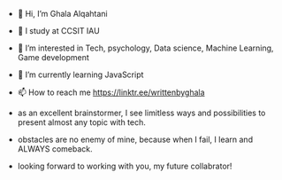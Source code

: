 - 👋 Hi, I’m Ghala Alqahtani
- 🏫 I study at CCSIT IAU
- 👀 I’m interested in Tech, psychology, Data science, Machine Learning, Game development
- 🌱 I’m currently learning JavaScript
- 📫 How to reach me https://linktr.ee/writtenbyghala

- as an excellent brainstormer, I see limitless ways and possibilities to present almost any topic with tech.
- obstacles are no enemy of mine, because when I fail, I learn and ALWAYS comeback.
- looking forward to working with you, my future collabrator!
  

<!---
Ghalaxy67/Ghalaxy67 is a ✨ special ✨ repository because its `README.md` (this file) appears on your GitHub profile.
You can click the Preview link to take a look at your changes.
--->
